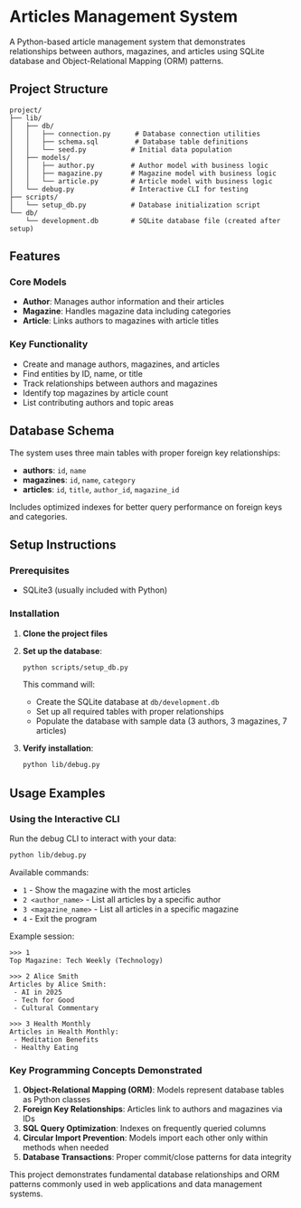 # Articles Management System

A Python-based article management system that demonstrates relationships between authors, magazines, and articles using SQLite database and Object-Relational Mapping (ORM) patterns.

## Project Structure

```
project/
├── lib/
│   ├── db/
│   │   ├── connection.py      # Database connection utilities
│   │   ├── schema.sql         # Database table definitions
│   │   └── seed.py           # Initial data population
│   ├── models/
│   │   ├── author.py         # Author model with business logic
│   │   ├── magazine.py       # Magazine model with business logic
│   │   └── article.py        # Article model with business logic
│   └── debug.py              # Interactive CLI for testing
├── scripts/
│   └── setup_db.py           # Database initialization script
└── db/
    └── development.db        # SQLite database file (created after setup)
```

## Features

### Core Models
- **Author**: Manages author information and their articles
- **Magazine**: Handles magazine data including categories
- **Article**: Links authors to magazines with article titles

### Key Functionality
- Create and manage authors, magazines, and articles
- Find entities by ID, name, or title
- Track relationships between authors and magazines
- Identify top magazines by article count
- List contributing authors and topic areas

## Database Schema

The system uses three main tables with proper foreign key relationships:

- **authors**: `id`, `name`
- **magazines**: `id`, `name`, `category`
- **articles**: `id`, `title`, `author_id`, `magazine_id`

Includes optimized indexes for better query performance on foreign keys and categories.

## Setup Instructions

### Prerequisites
- SQLite3 (usually included with Python)

### Installation

1. **Clone the project files**

2. **Set up the database**:
   ```bash
   python scripts/setup_db.py
   ```
   
   This command will:
   - Create the SQLite database at `db/development.db`
   - Set up all required tables with proper relationships
   - Populate the database with sample data (3 authors, 3 magazines, 7 articles)

3. **Verify installation**:
   ```bash
   python lib/debug.py
   ```

## Usage Examples

### Using the Interactive CLI

Run the debug CLI to interact with your data:

```bash
python lib/debug.py
```

Available commands:
- `1` - Show the magazine with the most articles
- `2 <author_name>` - List all articles by a specific author
- `3 <magazine_name>` - List all articles in a specific magazine
- `4` - Exit the program

Example session:
```
>>> 1
Top Magazine: Tech Weekly (Technology)

>>> 2 Alice Smith
Articles by Alice Smith:
 - AI in 2025
 - Tech for Good
 - Cultural Commentary

>>> 3 Health Monthly
Articles in Health Monthly:
 - Meditation Benefits
 - Healthy Eating
```
### Key Programming Concepts Demonstrated

1. **Object-Relational Mapping (ORM)**: Models represent database tables as Python classes
2. **Foreign Key Relationships**: Articles link to authors and magazines via IDs
3. **SQL Query Optimization**: Indexes on frequently queried columns
4. **Circular Import Prevention**: Models import each other only within methods when needed
5. **Database Transactions**: Proper commit/close patterns for data integrity

This project demonstrates fundamental database relationships and ORM patterns commonly used in web applications and data management systems.
